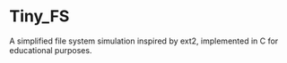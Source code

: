 # Tiny_FS
A simplified file system simulation inspired by ext2, implemented in C for educational purposes.
